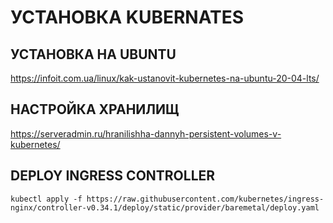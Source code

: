 # УСТАНОВКА KUBERNATES

## УСТАНОВКА НА UBUNTU

https://infoit.com.ua/linux/kak-ustanovit-kubernetes-na-ubuntu-20-04-lts/

## НАСТРОЙКА ХРАНИЛИЩ

https://serveradmin.ru/hranilishha-dannyh-persistent-volumes-v-kubernetes/

## DEPLOY INGRESS CONTROLLER

```
kubectl apply -f https://raw.githubusercontent.com/kubernetes/ingress-nginx/controller-v0.34.1/deploy/static/provider/baremetal/deploy.yaml
```

